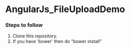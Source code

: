 # AngularJs_FileUploadDemo

### Steps to follow
1. Clone this repository.
2. If you have 'bower' then do "bower install"
